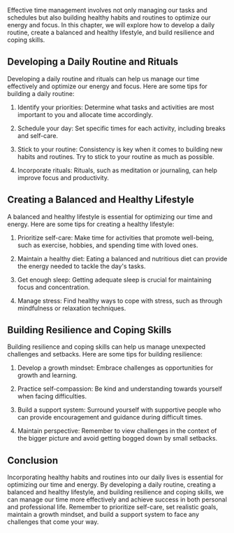 
Effective time management involves not only managing our tasks and schedules but also building healthy habits and routines to optimize our energy and focus. In this chapter, we will explore how to develop a daily routine, create a balanced and healthy lifestyle, and build resilience and coping skills.

Developing a Daily Routine and Rituals
--------------------------------------

Developing a daily routine and rituals can help us manage our time effectively and optimize our energy and focus. Here are some tips for building a daily routine:

1. Identify your priorities: Determine what tasks and activities are most important to you and allocate time accordingly.

2. Schedule your day: Set specific times for each activity, including breaks and self-care.

3. Stick to your routine: Consistency is key when it comes to building new habits and routines. Try to stick to your routine as much as possible.

4. Incorporate rituals: Rituals, such as meditation or journaling, can help improve focus and productivity.

Creating a Balanced and Healthy Lifestyle
-----------------------------------------

A balanced and healthy lifestyle is essential for optimizing our time and energy. Here are some tips for creating a healthy lifestyle:

1. Prioritize self-care: Make time for activities that promote well-being, such as exercise, hobbies, and spending time with loved ones.

2. Maintain a healthy diet: Eating a balanced and nutritious diet can provide the energy needed to tackle the day's tasks.

3. Get enough sleep: Getting adequate sleep is crucial for maintaining focus and concentration.

4. Manage stress: Find healthy ways to cope with stress, such as through mindfulness or relaxation techniques.

Building Resilience and Coping Skills
-------------------------------------

Building resilience and coping skills can help us manage unexpected challenges and setbacks. Here are some tips for building resilience:

1. Develop a growth mindset: Embrace challenges as opportunities for growth and learning.

2. Practice self-compassion: Be kind and understanding towards yourself when facing difficulties.

3. Build a support system: Surround yourself with supportive people who can provide encouragement and guidance during difficult times.

4. Maintain perspective: Remember to view challenges in the context of the bigger picture and avoid getting bogged down by small setbacks.

Conclusion
----------

Incorporating healthy habits and routines into our daily lives is essential for optimizing our time and energy. By developing a daily routine, creating a balanced and healthy lifestyle, and building resilience and coping skills, we can manage our time more effectively and achieve success in both personal and professional life. Remember to prioritize self-care, set realistic goals, maintain a growth mindset, and build a support system to face any challenges that come your way.
